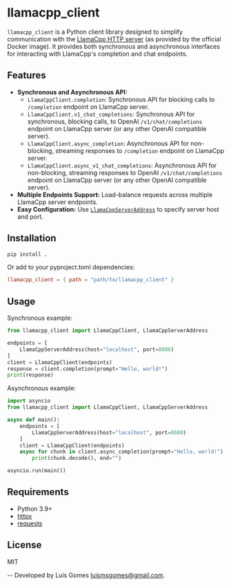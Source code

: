 # llamacpp_client

`llamacpp_client` is a Python client library designed to simplify communication with the [LlamaCpp HTTP server](https://github.com/ggerganov/llama.cpp) (as provided by the official Docker image). It provides both synchronous and asynchronous interfaces for interacting with LlamaCpp's completion and chat endpoints.

## Features

- **Synchronous and Asynchronous API:**
  - `LlamaCppClient.completion`: Synchronous API for blocking calls to `/completion` endpoint on LlamaCpp server.
  - `LlamaCppClient.v1_chat_completions`: Synchronous API for synchronous, blocking calls, to OpenAI `/v1/chat/completions` endpoint on LlamaCpp server (or any other OpenAI compatible server).
  - `LlamaCppClient.async_completion`: Asynchronous API for non-blocking, streaming responses to `/completion` endpoint on LlamaCpp server.
  - `LlamaCppClient.async_v1_chat_completions`: Asynchronous API for non-blocking, streaming responses to OpenAI `/v1/chat/completions` endpoint on LlamaCpp server (or any other OpenAI compatible server).
- **Multiple Endpoints Support:**
  Load-balance requests across multiple LlamaCpp server endpoints.
- **Easy Configuration:**
  Use [`LlamaCppServerAddress`](src/llamacpp_client/config.py) to specify server host and port.

## Installation

```sh
pip install .
```

Or add to your pyproject.toml dependencies:

```toml
llamacpp_client = { path = "path/to/llamacpp_client" }
```

## Usage

Synchronous example:

```python
from llamacpp_client import LlamaCppClient, LlamaCppServerAddress

endpoints = [
    LlamaCppServerAddress(host="localhost", port=8080)
]
client = LlamaCppClient(endpoints)
response = client.completion(prompt="Hello, world!")
print(response)
```

Asynchronous example:

```python
import asyncio
from llamacpp_client import LlamaCppClient, LlamaCppServerAddress

async def main():
    endpoints = [
        LlamaCppServerAddress(host="localhost", port=8080)
    ]
    client = LlamaCppClient(endpoints)
    async for chunk in client.async_completion(prompt="Hello, world!"):
        print(chunk.decode(), end="")

asyncio.run(main())
```


## Requirements

- Python 3.9+
- [httpx](https://www.python-httpx.org/)
- [requests](https://docs.python-requests.org/)


## License

MIT

--
Developed by Luís Gomes <luismsgomes@gmail.com>.

